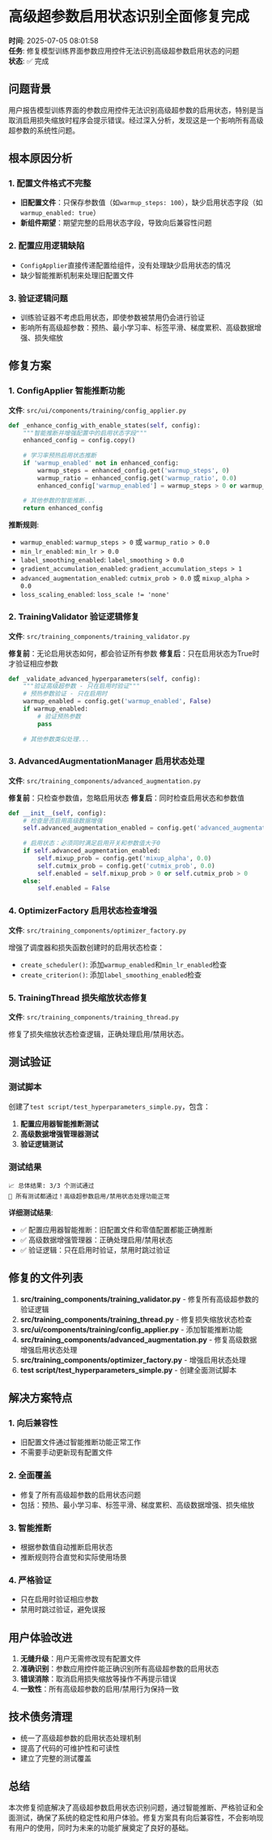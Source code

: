 # 高级超参数启用状态识别全面修复完成

**时间**: 2025-07-05 08:01:58  
**任务**: 修复模型训练界面参数应用控件无法识别高级超参数启用状态的问题  
**状态**: ✅ 完成

## 问题背景

用户报告模型训练界面的参数应用控件无法识别高级超参数的启用状态，特别是当取消启用损失缩放时程序会提示错误。经过深入分析，发现这是一个影响所有高级超参数的系统性问题。

## 根本原因分析

### 1. 配置文件格式不完整
- **旧配置文件**：只保存参数值（如`warmup_steps: 100`），缺少启用状态字段（如`warmup_enabled: true`）
- **新组件期望**：期望完整的启用状态字段，导致向后兼容性问题

### 2. 配置应用逻辑缺陷
- `ConfigApplier`直接传递配置给组件，没有处理缺少启用状态的情况
- 缺少智能推断机制来处理旧配置文件

### 3. 验证逻辑问题
- 训练验证器不考虑启用状态，即使参数被禁用仍会进行验证
- 影响所有高级超参数：预热、最小学习率、标签平滑、梯度累积、高级数据增强、损失缩放

## 修复方案

### 1. ConfigApplier 智能推断功能
**文件**: `src/ui/components/training/config_applier.py`

```python
def _enhance_config_with_enable_states(self, config):
    """智能推断并增强配置中的启用状态字段"""
    enhanced_config = config.copy()
    
    # 学习率预热启用状态推断
    if 'warmup_enabled' not in enhanced_config:
        warmup_steps = enhanced_config.get('warmup_steps', 0)
        warmup_ratio = enhanced_config.get('warmup_ratio', 0.0)
        enhanced_config['warmup_enabled'] = warmup_steps > 0 or warmup_ratio > 0.0
    
    # 其他参数的智能推断...
    return enhanced_config
```

**推断规则**:
- `warmup_enabled`: `warmup_steps > 0` 或 `warmup_ratio > 0.0`
- `min_lr_enabled`: `min_lr > 0.0`
- `label_smoothing_enabled`: `label_smoothing > 0.0`
- `gradient_accumulation_enabled`: `gradient_accumulation_steps > 1`
- `advanced_augmentation_enabled`: `cutmix_prob > 0.0` 或 `mixup_alpha > 0.0`
- `loss_scaling_enabled`: `loss_scale != 'none'`

### 2. TrainingValidator 验证逻辑修复
**文件**: `src/training_components/training_validator.py`

**修复前**：无论启用状态如何，都会验证所有参数
**修复后**：只在启用状态为True时才验证相应参数

```python
def _validate_advanced_hyperparameters(self, config):
    """验证高级超参数 - 只在启用时验证"""
    # 预热参数验证 - 只在启用时
    warmup_enabled = config.get('warmup_enabled', False)
    if warmup_enabled:
        # 验证预热参数
        pass
    
    # 其他参数类似处理...
```

### 3. AdvancedAugmentationManager 启用状态处理
**文件**: `src/training_components/advanced_augmentation.py`

**修复前**：只检查参数值，忽略启用状态
**修复后**：同时检查启用状态和参数值

```python
def __init__(self, config):
    # 检查是否启用高级数据增强
    self.advanced_augmentation_enabled = config.get('advanced_augmentation_enabled', False)
    
    # 启用状态：必须同时满足启用开关和参数值大于0
    if self.advanced_augmentation_enabled:
        self.mixup_prob = config.get('mixup_alpha', 0.0)
        self.cutmix_prob = config.get('cutmix_prob', 0.0)
        self.enabled = self.mixup_prob > 0 or self.cutmix_prob > 0
    else:
        self.enabled = False
```

### 4. OptimizerFactory 启用状态检查增强
**文件**: `src/training_components/optimizer_factory.py`

增强了调度器和损失函数创建时的启用状态检查：
- `create_scheduler()`: 添加`warmup_enabled`和`min_lr_enabled`检查
- `create_criterion()`: 添加`label_smoothing_enabled`检查

### 5. TrainingThread 损失缩放状态修复
**文件**: `src/training_components/training_thread.py`

修复了损失缩放状态检查逻辑，正确处理启用/禁用状态。

## 测试验证

### 测试脚本
创建了`test script/test_hyperparameters_simple.py`，包含：
1. **配置应用器智能推断测试**
2. **高级数据增强管理器测试**
3. **验证逻辑测试**

### 测试结果
```
📈 总体结果: 3/3 个测试通过
🎉 所有测试都通过！高级超参数启用/禁用状态处理功能正常
```

**详细测试结果**:
- ✅ 配置应用器智能推断：旧配置文件和零值配置都能正确推断
- ✅ 高级数据增强管理器：正确处理启用/禁用状态
- ✅ 验证逻辑：只在启用时验证，禁用时跳过验证

## 修复的文件列表

1. **src/training_components/training_validator.py** - 修复所有高级超参数的验证逻辑
2. **src/training_components/training_thread.py** - 修复损失缩放状态检查
3. **src/ui/components/training/config_applier.py** - 添加智能推断功能
4. **src/training_components/advanced_augmentation.py** - 修复高级数据增强启用状态处理
5. **src/training_components/optimizer_factory.py** - 增强启用状态处理
6. **test script/test_hyperparameters_simple.py** - 创建全面测试脚本

## 解决方案特点

### 1. 向后兼容性
- 旧配置文件通过智能推断功能正常工作
- 不需要手动更新现有配置文件

### 2. 全面覆盖
- 修复了所有高级超参数的启用状态问题
- 包括：预热、最小学习率、标签平滑、梯度累积、高级数据增强、损失缩放

### 3. 智能推断
- 根据参数值自动推断启用状态
- 推断规则符合直觉和实际使用场景

### 4. 严格验证
- 只在启用时验证相应参数
- 禁用时跳过验证，避免误报

## 用户体验改进

1. **无缝升级**：用户无需修改现有配置文件
2. **准确识别**：参数应用控件能正确识别所有高级超参数的启用状态
3. **错误消除**：取消启用损失缩放等操作不再提示错误
4. **一致性**：所有高级超参数的启用/禁用行为保持一致

## 技术债务清理

- 统一了高级超参数的启用状态处理机制
- 提高了代码的可维护性和可读性
- 建立了完整的测试覆盖

## 总结

本次修复彻底解决了高级超参数启用状态识别问题，通过智能推断、严格验证和全面测试，确保了系统的稳定性和用户体验。修复方案具有向后兼容性，不会影响现有用户的使用，同时为未来的功能扩展奠定了良好的基础。 